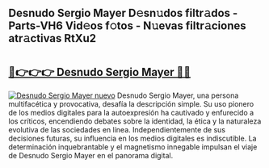 ## Desnudo Sergio Mayer D𝚎sn𝚞dos filtr𝚊dos - Parts-VH6 Vid𝚎os f𝚘tos - N𝚞evas filtr𝚊ciones atr𝚊ctivas RtXu2

# <h2><a href="http://mb4sh1.tromn.icu/?c=Desnudo+Sergio+Mayer">🔗👉👉👉 Desnudo Sergio Mayer 🔗🔗</a></h2>

[![Desnudo Sergio Mayer nuevo](https://i.imgur.com/pEAQMta.gif)](http://mb4sh1.tromn.icu/?c=Desnudo+Sergio+Mayer)
Desnudo Sergio Mayer, una persona multifacética y provocativa, desafía la descripción simple. Su uso pionero de los medios digitales para la autoexpresión ha cautivado y enfurecido a los críticos, encendiendo debates sobre la identidad, la ética y la naturaleza evolutiva de las sociedades en línea. Independientemente de sus decisiones futuras, su influencia en los medios digitales es indiscutible. La determinación inquebrantable y el magnetismo innegable impulsan el viaje de Desnudo Sergio Mayer en el panorama digital.
